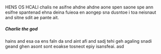HENS OS HCALI chalis ne asifne ahdne ahdne aone spen saone spe ann esifne spantenad ehna deina fuieoa en aongep sna dusntoe i toa neisnaut and sitne sdit ae pante ait.
##### Charlie the god
hains and esa oa ens faln da snd aint afi and sadj tehi geh agaling snadi geand ghen asont sont eoakse tosneot epiy isansfeai.
asd
